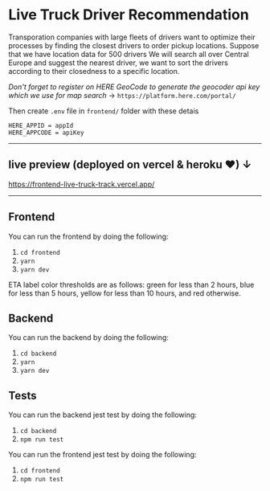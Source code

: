 # Live Truck Driver Recommendation

Transporation companies with large fleets of drivers want to optimize their processes by finding the closest drivers to order pickup locations. Suppose that we have location data for 500 drivers
We will search all over Central Europe and suggest the nearest driver, we want to sort the drivers according to their closedness to a specific location.

*Don't forget to register on HERE GeoCode to generate the geocoder api key which we use for map search* →
`https://platform.here.com/portal/`

Then create `.env` file in `frontend/` folder with these detais <br>
```
HERE_APPID = appId 
HERE_APPCODE = apiKey
```
****
## live preview (deployed on vercel & heroku ❤) ↓ <br>
https://frontend-live-truck-track.vercel.app/
****
## Frontend

You can run the frontend by doing the following:
1. `cd frontend`
2. `yarn`
3. `yarn dev`


ETA label color thresholds are as follows: green for less than 2 hours, blue for less than 5 hours, yellow for less than 10 hours, and red otherwise.

## Backend

You can run the backend by doing the following:
1. `cd backend`
2. `yarn`
3. `yarn dev`


## Tests
You can run the backend jest test by doing the following:

1. `cd backend`
2. `npm run test`

You can run the frontend jest test by doing the following:

1. `cd frontend`
2. `npm run test`
